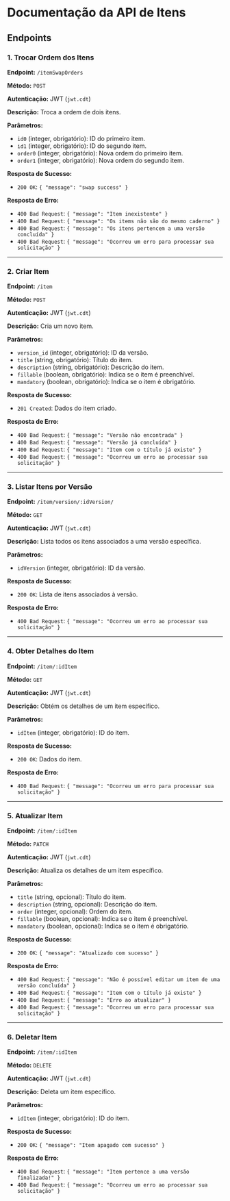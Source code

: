 # Documentação da API de Itens

## Endpoints

### 1. Trocar Ordem dos Itens
**Endpoint:** `/itemSwapOrders`

**Método:** `POST`

**Autenticação:** JWT (`jwt.cdt`)

**Descrição:** Troca a ordem de dois itens.

**Parâmetros:**
- `id0` (integer, obrigatório): ID do primeiro item.
- `id1` (integer, obrigatório): ID do segundo item.
- `order0` (integer, obrigatório): Nova ordem do primeiro item.
- `order1` (integer, obrigatório): Nova ordem do segundo item.

**Resposta de Sucesso:**
- `200 OK`: `{ "message": "swap success" }`

**Resposta de Erro:**
- `400 Bad Request`: `{ "message": "Item inexistente" }`
- `400 Bad Request`: `{ "message": "Os items não são do mesmo caderno" }`
- `400 Bad Request`: `{ "message": "Os itens pertencem a uma versão concluída" }`
- `400 Bad Request`: `{ "message": "Ocorreu um erro para processar sua solicitação" }`

---

### 2. Criar Item
**Endpoint:** `/item`

**Método:** `POST`

**Autenticação:** JWT (`jwt.cdt`)

**Descrição:** Cria um novo item.

**Parâmetros:**
- `version_id` (integer, obrigatório): ID da versão.
- `title` (string, obrigatório): Título do item.
- `description` (string, obrigatório): Descrição do item.
- `fillable` (boolean, obrigatório): Indica se o item é preenchível.
- `mandatory` (boolean, obrigatório): Indica se o item é obrigatório.

**Resposta de Sucesso:**
- `201 Created`: Dados do item criado.

**Resposta de Erro:**
- `400 Bad Request`: `{ "message": "Versão não encontrada" }`
- `400 Bad Request`: `{ "message": "Versão já concluída" }`
- `400 Bad Request`: `{ "message": "Item com o título já existe" }`
- `400 Bad Request`: `{ "message": "Ocorreu um erro ao processar sua solicitação" }`

---

### 3. Listar Itens por Versão
**Endpoint:** `/item/version/:idVersion/`

**Método:** `GET`

**Autenticação:** JWT (`jwt.cdt`)

**Descrição:** Lista todos os itens associados a uma versão específica.

**Parâmetros:**
- `idVersion` (integer, obrigatório): ID da versão.

**Resposta de Sucesso:**
- `200 OK`: Lista de itens associados à versão.

**Resposta de Erro:**
- `400 Bad Request`: `{ "message": "Ocorreu um erro ao processar sua solicitação" }`

---

### 4. Obter Detalhes do Item
**Endpoint:** `/item/:idItem`

**Método:** `GET`

**Autenticação:** JWT (`jwt.cdt`)

**Descrição:** Obtém os detalhes de um item específico.

**Parâmetros:**
- `idItem` (integer, obrigatório): ID do item.

**Resposta de Sucesso:**
- `200 OK`: Dados do item.

**Resposta de Erro:**
- `400 Bad Request`: `{ "message": "Ocorreu um erro para processar sua solicitação" }`

---

### 5. Atualizar Item
**Endpoint:** `/item/:idItem`

**Método:** `PATCH`

**Autenticação:** JWT (`jwt.cdt`)

**Descrição:** Atualiza os detalhes de um item específico.

**Parâmetros:**
- `title` (string, opcional): Título do item.
- `description` (string, opcional): Descrição do item.
- `order` (integer, opcional): Ordem do item.
- `fillable` (boolean, opcional): Indica se o item é preenchível.
- `mandatory` (boolean, opcional): Indica se o item é obrigatório.

**Resposta de Sucesso:**
- `200 OK`: `{ "message": "Atualizado com sucesso" }`

**Resposta de Erro:**
- `400 Bad Request`: `{ "message": "Não é possível editar um item de uma versão concluída" }`
- `400 Bad Request`: `{ "message": "Item com o título já existe" }`
- `400 Bad Request`: `{ "message": "Erro ao atualizar" }`
- `400 Bad Request`: `{ "message": "Ocorreu um erro para processar sua solicitação" }`

---

### 6. Deletar Item
**Endpoint:** `/item/:idItem`

**Método:** `DELETE`

**Autenticação:** JWT (`jwt.cdt`)

**Descrição:** Deleta um item específico.

**Parâmetros:**
- `idItem` (integer, obrigatório): ID do item.

**Resposta de Sucesso:**
- `200 OK`: `{ "message": "Item apagado com sucesso" }`

**Resposta de Erro:**
- `400 Bad Request`: `{ "message": "Item pertence a uma versão finalizada!" }`
- `400 Bad Request`: `{ "message": "Ocorreu um erro ao processar sua solicitação" }`
